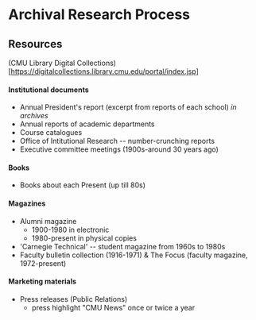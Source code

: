 # Archival Research Process

## Resources

(CMU Library Digital Collections)[https://digitalcollections.library.cmu.edu/portal/index.jsp]

#### Institutional documents
- Annual President's report (excerpt from reports of each school) *in archives*
- Annual reports of academic departments
- Course catalogues
- Office of Intitutional Research -- number-crunching reports
- Executive committee meetings (1900s-around 30 years ago)

#### Books
- Books about each Present (up till 80s)

#### Magazines
- Alumni magazine
  - 1900-1980 in electronic
  - 1980-present in physical copies
- 'Carnegie Technical' -- student magazine from 1960s to 1980s
- Faculty bulletin collection (1916-1971) & The Focus (faculty magazine, 1972-present)

#### Marketing materials
- Press releases (Public Relations)
  - press highlight "CMU News" once or twice a year
